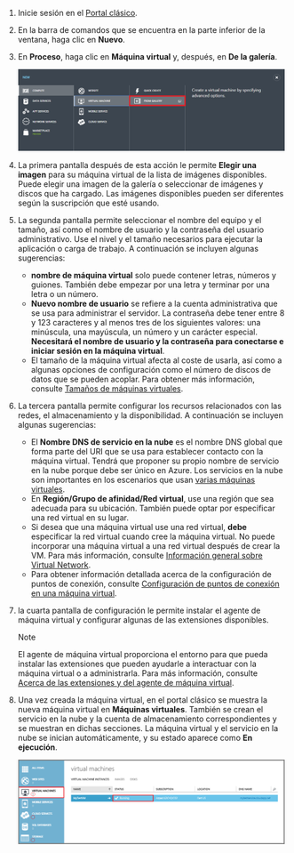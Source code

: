 1. Inicie sesión en el [Portal clásico](http://manage.windowsazure.com). 
2. En la barra de comandos que se encuentra en la parte inferior de la ventana, haga clic en **Nuevo**.
3. En **Proceso**, haga clic en **Máquina virtual** y, después, en **De la galería**.
   
    ![Navigate to From Gallery in the Command Bar](./media/virtual-machines-create-WindowsVM/fromgallery.png)
4. La primera pantalla después de esta acción le permite **Elegir una imagen** para su máquina virtual de la lista de imágenes disponibles. Puede elegir una imagen de la galería o seleccionar de imágenes y discos que ha cargado. Las imágenes disponibles pueden ser diferentes según la suscripción que esté usando.
5. La segunda pantalla permite seleccionar el nombre del equipo y el tamaño, así como el nombre de usuario y la contraseña del usuario administrativo. Use el nivel y el tamaño necesarios para ejecutar la aplicación o carga de trabajo. A continuación se incluyen algunas sugerencias:
   
   * **nombre de máquina virtual** solo puede contener letras, números y guiones. También debe empezar por una letra y terminar por una letra o un número.
   * **Nuevo nombre de usuario** se refiere a la cuenta administrativa que se usa para administrar el servidor. La contraseña debe tener entre 8 y 123 caracteres y al menos tres de los siguientes valores: una minúscula, una mayúscula, un número y un carácter especial. **Necesitará el nombre de usuario y la contraseña para conectarse e iniciar sesión en la máquina virtual**.
   * El tamaño de la máquina virtual afecta al coste de usarla, así como a algunas opciones de configuración como el número de discos de datos que se pueden acoplar. Para obtener más información, consulte [Tamaños de máquinas virtuales](../articles/virtual-machines/virtual-machines-windows-sizes.md?toc=%2fazure%2fvirtual-machines%2fwindows%2ftoc.json).
6. La tercera pantalla permite configurar los recursos relacionados con las redes, el almacenamiento y la disponibilidad. A continuación se incluyen algunas sugerencias:
   
   * El **Nombre DNS de servicio en la nube** es el nombre DNS global que forma parte del URI que se usa para establecer contacto con la máquina virtual. Tendrá que proponer su propio nombre de servicio en la nube porque debe ser único en Azure. Los servicios en la nube son importantes en los escenarios que usan [varias máquinas virtuales](../articles/virtual-machines/virtual-machines-windows-classic-connect-vms.md?toc=%2fazure%2fvirtual-machines%2fwindows%2fclassic%2ftoc.json).
   * En **Región/Grupo de afinidad/Red virtual**, use una región que sea adecuada para su ubicación. También puede optar por especificar una red virtual en su lugar.
   * Si desea que una máquina virtual use una red virtual, **debe** especificar la red virtual cuando cree la máquina virtual. No puede incorporar una máquina virtual a una red virtual después de crear la VM. Para más información, consulte [Información general sobre Virtual Network](../articles/virtual-network/virtual-networks-overview.md).
   * Para obtener información detallada acerca de la configuración de puntos de conexión, consulte [Configuración de puntos de conexión en una máquina virtual](../articles/virtual-machines/virtual-machines-windows-classic-setup-endpoints.md?toc=%2fazure%2fvirtual-machines%2fwindows%2fclassic%2ftoc.json).
7. la cuarta pantalla de configuración le permite instalar el agente de máquina virtual y configurar algunas de las extensiones disponibles.
   
   > [!NOTE]
   > El agente de máquina virtual proporciona el entorno para que pueda instalar las extensiones que pueden ayudarle a interactuar con la máquina virtual o a administrarla. Para más información, consulte [Acerca de las extensiones y del agente de máquina virtual](../articles/virtual-machines/virtual-machines-windows-classic-agents-and-extensions.md?toc=%2fazure%2fvirtual-machines%2fwindows%2fclassic%2ftoc.json).  
   > 
   > 
8. Una vez creada la máquina virtual, en el portal clásico se muestra la nueva máquina virtual en **Máquinas virtuales**. También se crean el servicio en la nube y la cuenta de almacenamiento correspondientes y se muestran en dichas secciones. La máquina virtual y el servicio en la nube se inician automáticamente, y su estado aparece como **En ejecución**.
   
    ![Configure el agente de máquina virtual y los puntos de conexión de la máquina virtual](./media/virtual-machines-create-WindowsVM/vmcreated.png)



<!--HONumber=Nov16_HO3-->


